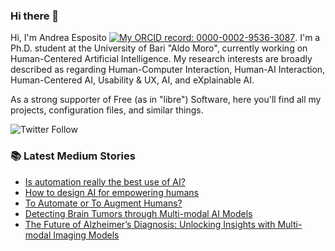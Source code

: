 ### Hi there 👋

Hi, I'm Andrea Esposito [![My ORCID record: 0000-0002-9536-3087](https://info.orcid.org/wp-content/uploads/2019/11/orcid_16x16.png)](https://orcid.org/0000-0002-9536-3087). I'm a Ph.D. student at the University of Bari "Aldo Moro", currently working on Human-Centered Artificial Intelligence. My research interests are broadly described as regarding Human-Computer Interaction, Human-AI Interaction, Human-Centered AI, Usability & UX, AI, and eXplainable AI.

As a strong supporter of Free (as in "libre") Software, here you'll find all my projects, configuration files, and similar things.

![Twitter Follow](https://img.shields.io/twitter/follow/espositoandrea_?label=Follow%20me%21&style=social)

### 📚 Latest Medium Stories
<!-- MEDIUM-STORY-LIST:START -->
- [Is automation really the best use of AI?](https://ai.gopubby.com/is-automation-really-the-best-use-of-ai-9620352ab531?source=rss-a841ccff2a2d------2)
- [How to design AI for empowering humans](https://medium.com/design-bootcamp/how-to-design-ai-for-empowering-humans-9d7cf49fe6c4?source=rss-a841ccff2a2d------2)
- [To Automate or To Augment Humans?](https://ai.gopubby.com/to-automate-or-to-augment-humans-c3f805d35d55?source=rss-a841ccff2a2d------2)
- [Detecting Brain Tumors through Multi-modal AI Models](https://espositoandrea.medium.com/detecting-brain-tumors-through-multi-modal-ai-models-416c89edcc78?source=rss-a841ccff2a2d------2)
- [The Future of Alzheimer’s Diagnosis: Unlocking Insights with Multi-modal Imaging Models](https://espositoandrea.medium.com/the-future-of-alzheimers-diagnosis-unlocking-insights-with-multi-modal-imaging-models-94fdc1db1039?source=rss-a841ccff2a2d------2)
<!-- MEDIUM-STORY-LIST:END -->
